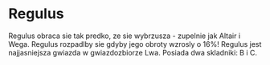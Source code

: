 # Regulus

Regulus obraca sie tak predko, ze sie wybrzusza - zupelnie jak Altair i Wega.
Regulus rozpadlby sie gdyby jego obroty wzrosly o 16%! Regulus jest
najjasniejsza gwiazda w gwiazdozbiorze Lwa. Posiada dwa skladniki: B i C.
